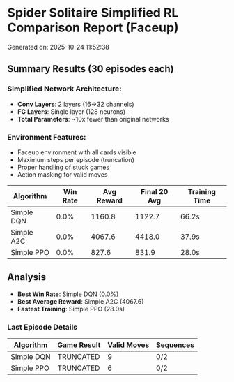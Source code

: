 # Spider Solitaire Simplified RL Comparison Report (Faceup)

Generated on: 2025-10-24 11:52:38

## Summary Results (30 episodes each)

### Simplified Network Architecture:
- **Conv Layers**: 2 layers (16→32 channels)
- **FC Layers**: Single layer (128 neurons)
- **Total Parameters**: ~10x fewer than original networks

### Environment Features:
- Faceup environment with all cards visible
- Maximum steps per episode (truncation)
- Proper handling of stuck games
- Action masking for valid moves

| Algorithm | Win Rate | Avg Reward | Final 20 Avg | Training Time |
|-----------|----------|------------|--------------|---------------|
| Simple DQN | 0.0% | 1160.8 | 1122.7 | 66.2s |
| Simple A2C | 0.0% | 4067.6 | 4418.0 | 37.9s |
| Simple PPO | 0.0% | 827.6 | 831.9 | 28.0s |

## Analysis

- **Best Win Rate**: Simple DQN (0.0%)
- **Best Average Reward**: Simple A2C (4067.6)
- **Fastest Training**: Simple PPO (28.0s)

### Last Episode Details

| Algorithm | Game Result | Valid Moves | Sequences |
|-----------|-------------|-------------|-----------|
| Simple DQN | TRUNCATED | 9 | 0/2 |
| Simple PPO | TRUNCATED | 6 | 0/2 |